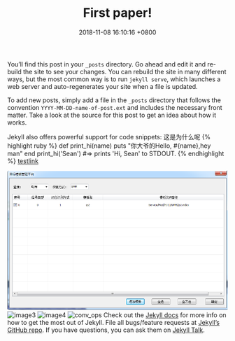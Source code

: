 ﻿---
layout: post
title:  "First paper!"
date:   2018-11-08 16:10:16 +0800
categories: paper
---
You’ll find this post in your `_posts` directory. Go ahead and edit it and re-build the site to see your changes. You can rebuild the site in many different ways, but the most common way is to run `jekyll serve`, which launches a web server and auto-regenerates your site when a file is updated.

To add new posts, simply add a file in the `_posts` directory that follows the convention `YYYY-MM-DD-name-of-post.ext` and includes the necessary front matter. Take a look at the source for this post to get an idea about how it works.

Jekyll also offers powerful support for code snippets:
这是为什么呢
{% highlight ruby %}
def print_hi(name)
  puts "你大爷的Hello, #{name},hey man"
end
print_hi('Sean')
#=> prints 'Hi, Sean' to STDOUT.
{% endhighlight %}
[testlink](http://baidu.com)

![image2](https://github.com/GangsongDing/GangsongDing.github.io/blob/master/assets/images/testpic.PNG)
![image3](../../../assets/images/testpic.PNG)
![image4](https://github.com/GangsongDing/GangsongDing.github.io/blob/master/assets/images/test.gif)
![conv_ops](https://github.com/GangsongDing/GangsongDing.github.io/blob/master/assets/images/test.gif)
Check out the [Jekyll docs][jekyll-docs] for more info on how to get the most out of Jekyll. File all bugs/feature requests at [Jekyll’s GitHub repo][jekyll-gh]. If you have questions, you can ask them on [Jekyll Talk][jekyll-talk].

[jekyll-docs]: https://jekyllrb.com/docs/home
[jekyll-gh]:   https://github.com/jekyll/jekyll
[jekyll-talk]: https://talk.jekyllrb.com/
